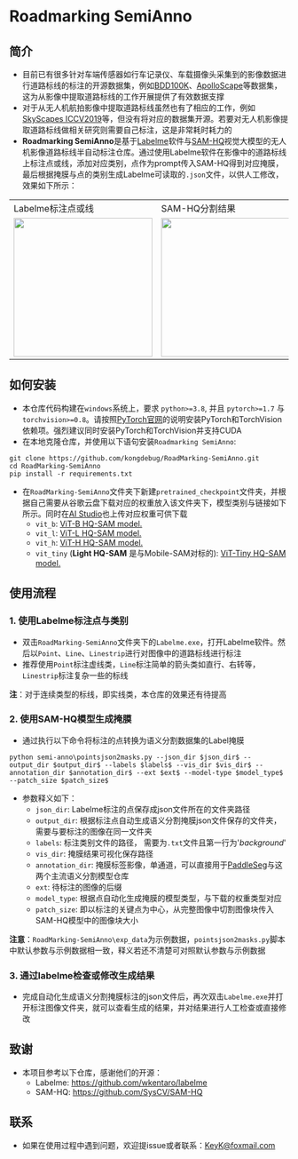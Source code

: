# Roadmarking SemiAnno

## 简介
- 目前已有很多针对车端传感器如行车记录仪、车载摄像头采集到的影像数据进行道路标线的标注的开源数据集，例如[BDD100K](https://bair.berkeley.edu/blog/2018/05/30/bdd/)、[ApolloScape](https://apolloscape.auto/lane_segmentation.html)等数据集，这为从影像中提取道路标线的工作开展提供了有效数据支撑
- 对于从无人机航拍影像中提取道路标线虽然也有了相应的工作，例如[SkyScapes ICCV2019](https://arxiv.org/abs/2007.06102)等，但没有将对应的数据集开源。若要对无人机影像提取道路标线做相关研究则需要自己标注，这是非常耗时耗力的
- **Roadmarking SemiAnno**是基于[Labelme](https://github.com/wkentaro/labelme)软件与[SAM-HQ](https://github.com/SysCV/SAM-HQ)视觉大模型的无人机影像道路标线半自动标注仓库。通过使用Labelme软件在影像中的道路标线上标注点或线，添加对应类别，点作为prompt传入SAM-HQ得到对应掩膜，最后根据掩膜与点的类别生成Labelme可读取的`.json`文件，以供人工修改，效果如下所示：


<table>
  <tr>
    <td>Labelme标注点或线</td>
    <td>SAM-HQ分割结果</td>
    <td>生成Labelme可读取文件</td>
  </tr>
  <tr>
    <td><img src="https://ai-studio-static-online.cdn.bcebos.com/5c4a936f3bec4493a42edbc0edde28a8391b012c8e884246901f92dc1458901b" width="250"></td>
    <td><img src="https://ai-studio-static-online.cdn.bcebos.com/b4b930f8c2fc4a96af45516efb8e73f98844373ccc224f2b9550ab7f4316b5c2" width="250"></td>
    <td><img src="https://ai-studio-static-online.cdn.bcebos.com/692d402822a445e5b1cd235bb5d5027f59bae86b0b6c429ca29435a73b5559da" width="250"></td>
  </tr>
</table>

## 如何安装

- 本仓库代码构建在`windows`系统上，要求 `python>=3.8`, 并且 `pytorch>=1.7` 与 `torchvision>=0.8`。请按照[PyTorch官网](https://pytorch.org/get-started/locally/)的说明安装PyTorch和TorchVision依赖项。强烈建议同时安装PyTorch和TorchVision并支持CUDA
- 在本地克隆仓库，并使用以下语句安装`Roadmarking SemiAnno`:

```shell
git clone https://github.com/kongdebug/RoadMarking-SemiAnno.git
cd RoadMarking-SemiAnno
pip install -r requirements.txt
```

- 在`RoadMarking-SemiAnno`文件夹下新建`pretrained_checkpoint`文件夹，并根据自己需要从谷歌云盘下载对应的权重放入该文件夹下，模型类别与链接如下所示。同时在[AI Studio](https://aistudio.baidu.com/datasetdetail/250409)也上传对应权重可供下载
    - `vit_b`: [ViT-B HQ-SAM model.](https://drive.google.com/file/d/11yExZLOve38kRZPfRx_MRxfIAKmfMY47/view?usp=sharing)
    - `vit_l`: [ViT-L HQ-SAM model.](https://drive.google.com/file/d/1Uk17tDKX1YAKas5knI4y9ZJCo0lRVL0G/view?usp=sharing)
    - `vit_h`: [ViT-H HQ-SAM model.](https://drive.google.com/file/d/1qobFYrI4eyIANfBSmYcGuWRaSIXfMOQ8/view?usp=sharing)
    - `vit_tiny` (**Light HQ-SAM** 是与Mobile-SAM对标的): [ViT-Tiny HQ-SAM model.](https://huggingface.co/lkeab/hq-sam/resolve/main/sam_hq_vit_tiny.pth)


## 使用流程

### 1. 使用Labelme标注点与类别

- 双击`RoadMarking-SemiAnno`文件夹下的`Labelme.exe`，打开Labelme软件。然后以`Point`、`Line`、`Linestrip`进行对图像中的道路标线进行标注
- 推荐使用`Point`标注虚线类，`Line`标注简单的箭头类如直行、右转等，`Linestrip`标注复杂一些的标线

**注**：对于连续类型的标线，即实线类，本仓库的效果还有待提高

### 2. 使用SAM-HQ模型生成掩膜

- 通过执行以下命令将标注的点转换为语义分割数据集的Label掩膜

```shell
python semi-anno\pointsjson2masks.py --json_dir $json_dir$ --output_dir $output_dir$ --labels $labels$ --vis_dir $vis_dir$ --annotation_dir $annotation_dir$ --ext $ext$ --model-type $model_type$ --patch_size $patch_size$
```

- 参数释义如下：
    - `json_dir`: Labelme标注的点保存成json文件所在的文件夹路径
    - `output_dir`: 根据标注点自动生成语义分割掩膜json文件保存的文件夹，需要与要标注的图像在同一文件夹
    - `labels`: 标注类别文件的路径， 需要为`.txt`文件且第一行为'_background_'
    - `vis_dir`: 掩膜结果可视化保存路径
    - `annotation_dir`: 掩膜标签影像，单通道，可以直接用于[PaddleSeg](https://github.com/PaddlePaddle/PaddleSeg)与[]()这两个主流语义分割模型仓库
    - `ext`: 待标注的图像的后缀
    - `model_type`: 根据点自动化生成掩膜的模型类型，与下载的权重类型对应
    - `patch_size`: 即以标注的关键点为中心，从完整图像中切割图像块传入SAM-HQ模型中的图像块大小

**注意**：`RoadMarking-SemiAnno\exp_data`为示例数据，`pointsjson2masks.py`脚本中默认参数与示例数据相一致，释义若还不清楚可对照默认参数与示例数据

### 3. 通过labelme检查或修改生成结果

- 完成自动化生成语义分割掩膜标注的json文件后，再次双击`Labelme.exe`并打开标注图像文件夹，就可以查看生成的结果，并对结果进行人工检查或直接修改

## 致谢

- 本项目参考以下仓库，感谢他们的开源：
    - Labelme: https://github.com/wkentaro/labelme
    - SAM-HQ: https://github.com/SysCV/SAM-HQ 

## 联系

- 如果在使用过程中遇到问题，欢迎提issue或者联系：KeyK@foxmail.com
